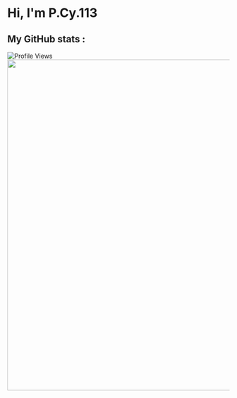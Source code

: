 Hi, I'm P.Cy.113
===============

**My GitHub stats** :
---------------------

<img align="center" alt="Profile Views" src="https://komarev.com/ghpvc/?username=poucy113">

<br>
<img align="center" width="750" src="https://github-readme-stats.vercel.app/api?username=poucy113&show_icons=true&theme=radical"/>

<br>
<img align="center" width="750" src="https://github-readme-stats.vercel.app/api/top-langs/?username=poucy113&langs_count=10&title_color=bbbbbb&text_color=dddddd&icon_color=990000&bg_color=111111/>
</p>

<br>
<br>
<br>
